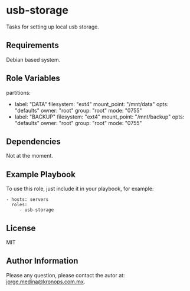 usb-storage
===========

Tasks for setting up local usb storage.

Requirements
------------

Debian based system.

Role Variables
--------------

partitions:
  - label: "DATA"
    filesystem: "ext4"
    mount_point: "/mnt/data"
    opts: "defaults"
    owner: "root"
    group: "root"
    mode: "0755"
  - label: "BACKUP"
    filesystem: "ext4"
    mount_point: "/mnt/backup"
    opts: "defaults"
    owner: "root"
    group: "root"
    mode: "0755"

Dependencies
------------

Not at the moment.

Example Playbook
----------------

To use this role, just include it in your playbook, for example:

    - hosts: servers
      roles:
         - usb-storage

License
-------

MIT

Author Information
------------------

Please any question, please contact the autor at: jorge.medina@kronops.com.mx.
